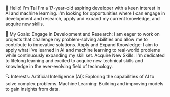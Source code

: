 👋 Hello! I'm Tal
I'm a 17-year-old aspiring developer with a keen interest in AI and machine learning. I'm looking for opportunities where I can engage in development and research, apply and expand my current knowledge, and acquire new skills.

🎯 My Goals:
Engage in Development and Research: I am eager to work on projects that challenge my problem-solving abilities and allow me to contribute to innovative solutions.
Apply and Expand Knowledge: I aim to apply what I've learned in AI and machine learning to real-world problems while continuously expanding my skill set.
Acquire New Skills: I'm dedicated to lifelong learning and excited to acquire new technical skills and knowledge in the ever-evolving field of technology.

🔍 Interests:
Artificial Intelligence (AI): Exploring the capabilities of AI to solve complex problems.
Machine Learning: Building and improving models to gain insights from data.

